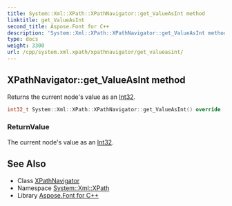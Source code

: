 ```yaml
---
title: System::Xml::XPath::XPathNavigator::get_ValueAsInt method
linktitle: get_ValueAsInt
second_title: Aspose.Font for C++
description: 'System::Xml::XPath::XPathNavigator::get_ValueAsInt method. Returns the current node''s value as an Int32 in C++.'
type: docs
weight: 3300
url: /cpp/system.xml.xpath/xpathnavigator/get_valueasint/
---
```

## XPathNavigator::get_ValueAsInt method


Returns the current node's value as an [Int32](../../../system/int32/).

```cpp
int32_t System::Xml::XPath::XPathNavigator::get_ValueAsInt() override
```


### ReturnValue

The current node's value as an [Int32](../../../system/int32/).

## See Also

* Class [XPathNavigator](../)
* Namespace [System::Xml::XPath](../../)
* Library [Aspose.Font for C++](../../../)
